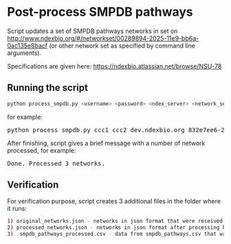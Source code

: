 # Post-process SMPDB pathways

Script updates a set of SMPDB pathways networks in set on http://www.ndexbio.org/#/networkset/00289894-2025-11e9-bb6a-0ac135e8bacf (or other network set as specified by command line arguments).

Specifications are given here: https://ndexbio.atlassian.net/browse/NSU-78

## Running the script

```sh
python process_smpdb.py <username> <password> <ndex_server> <network_set_uuid> <smpdb_pathways_csv_file>
```


for example:

<pre>python process_smpdb.py ccc1 ccc2 dev.ndexbio.org 832e7ee6-24df-11e9-a05d-525400c25d22 smpdb_pathways.csv</pre>

After finishing, script gives a brief message with a number of network processed, for example:

<pre>Done. Processed 3 networks.</pre>

## Verification

For verification purpose, script creates 3 additional files in the folder where it runs:

```sh
1) original_networks.json - networks in json format that were received from NDEx server before processing;
2) processed_networks.json - networks in json format after processing by the script; these networks are then sent to the  server replacing original networks
3)  smpdb_pathways_processed.csv - data from smpdb_pathways.csv that was used for transforming the networks.
```
